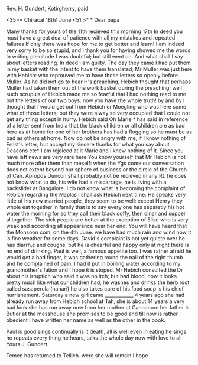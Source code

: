 Rev. H. Gundert, Kotirgherry, paid

<35>* Chiracal 18th1 June <51.>*
 <Wednesday>*
Dear papa

Many thanks for yours of the 11th recieved this morning 17th In deed you must have a great deal of patience with all my mistakes and repeated failures If only there was hope for me to get better and learn! I am indeed very sorry to be so stupid, and I thank you for having showed me the words. In writing pleinitude I was doubtful; but still went on. And what shall I say about letters reading. In deed I am guilty. The day they came I had put them in my basket with the intent to have them translated; Mr Muller was just here with Hebich: who reprouved me to have those letters so openly before Muller. As he did not go to hear H's preaching, Hebich thought that perhaps Muller had taken them out of the work basket during the preaching; well such scrupuls of Hebich made me so fearful that I had nothing read to me but the letters of our two boys. now you have the whole truth! by and by I thought that I would get out from Hebich or Moegling who was here some what of those letters; but they were alway so very occupied that I could not get any thing except in hurry. Hebich said Oh Marie <Gdt>* has said in reference of a letter sent from India that the black children or all children are as bad here as at home for one of her brothers has had a flogging so he must be as bad as others at home. Now do not be angry with me, if I know nothing of Ernst's letter; but accept my sincere thanks for what you say about Deacons etc* I am rejoiced at it Marie and I knew nothing of it. Since you have left news are very rare here You know yourself that Mr Hebich is not much more after them than meself: when the Ygs come our conversation does not extent beyond our sphere of business or the circle of the Church of Can. Apropos Duncon shall probably not be recieved in any Rt. he does not know what to do, his wife had a miscarrage, he is living with a backslider at Bangalore. I do not know what is becoming the complaint of Hebich regarding the Maplas I shall ask Hebich next time. He speaks very little of his new married people, they seem to be well: except Henry they whole eat together in family that is to say every one has separetly his hot water the morning for so they call their black coffy, then dinar and supper alltogether. The sick people are better at the exception of Elise who is very weak and according all appearance near her end. You will have heard that the Monsoon com. on the 4th June. we have had much rain and wind now it is fine weather for some days. David's complaint is not yet quiete over he has diarrh‚e and coughs; but he is chearful and happy only at night there is no end of drinking. Paul is well, a famous appetite too. I was rather afraid he would get a bad finger, it was gathering round the nail of the right thumb and he complained of pain. I had it put in boilling water according to my grandmother's fation and I hope it is stoped. Mr Hebich consulted the Dr about his irruption who said it was no itch; but bad blood, now it looks pretty much like what our children had, he washes and drinks the herb root called sasaperula (nanari) he also takes care of his food soup is his chief nurrishement. Saturday a new girl came ____________ 4 years ago she had already run away from Hebich school at Tah‚ she is about 14 years a very bad look she has run away now from her mother at Cannanore her father is Butler at the messhouse she promises to be good and till now is rather obedient I have written her name as well as the other in the book.

Paul is good sings continually is it death, all is well even in eating he sings he repeats every thing he hears, talks the whole day now with love to all
 Yours J. Gundert

Temen has returned to Tellich. were she will remain I hope

